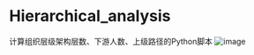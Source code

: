 # Hierarchical_analysis
 计算组织层级架构层数、下游人数、上级路径的Python脚本
![image](https://github.com/user-attachments/assets/012fd118-c96a-437e-b77e-ba9d16aced2d)
